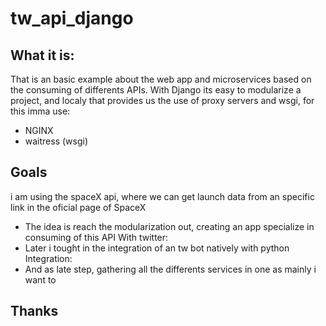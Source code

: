 # tw_api_django
## What it is:
That is an basic example about the web app and microservices based on the consuming of differents APIs. With Django its easy to modularize a project, and localy that provides us the use of proxy servers and wsgi, for this imma use:
* NGINX
* waitress (wsgi)
## Goals
i am using the spaceX api, where we can get launch data from an specific link in the oficial page of SpaceX
* The idea is reach the modularization out, creating an app specialize in consuming of this API
With twitter:
* Later i tought in the integration of an tw bot natively with python
Integration:
* And as late step, gathering all the differents services in one as mainly i want to 

## Thanks
